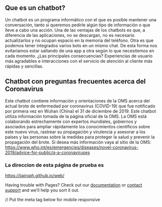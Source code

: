 ## Que es un chatbot?
Un chatbot es un programa informático con el que es posible mantener una conversación, tanto si queremos pedirle algún tipo de información o que lleve a cabo una acción. 
Una de las ventajas de los chatbots es que, a diferencia de las aplicaciones, no se descargan, no es necesario actualizarlos y no ocupan espacio en la memoria del teléfono. Otra es que podemos tener integrados varios bots en un mismo chat. De esta forma nos evitaríamos estar saltando de una app a otra según lo que necesitemos en cada momento. ¿Las principales consecuencias? Experiencias de usuario más agradables e interacciones con el servicio de atención al cliente más rápidas y sencillas.

## Chatbot con preguntas frecuentes acerca del Coronavirus
Este chatbot contiene información y orientaciones de la OMS acerca del actual brote de enfermedad por coronavirus (COVID-19) que fue notificado por primera vez en Wuhan (China) el 31 de diciembre de 2019. Este chatbot utiliza información tomada de la página oficial de la OMS.
La OMS está colaborando estrechamente con expertos mundiales, gobiernos y asociados para ampliar rápidamente los conocimientos científicos sobre este nuevo virus, rastrear su propagación y virulencia y asesorar a los países y las personas sobre la medidas para proteger la salud y prevenir la propagación del brote. Si desea más información vaya al sitio de la OMS: https://www.who.int/es/emergencies/diseases/novel-coronavirus-2019/advice-for-public/q-a-coronaviruses


### La direccion de esta página de prueba es
https://jjairoph.github.io/web/


Having trouble with Pages? Check out our [documentation](https://help.github.com/categories/github-pages-basics/) or [contact support](https://github.com/contact) and we’ll help you sort it out.

<script src="https://cdn.cai.tools.sap/webchat/webchat.js"
channelId="7d6f736b-24e5-483c-8741-9a669e78fe03"
token="67cffc6bd541ba59e17b3c6d9c5e5ce7"
id="cai-webchat"
></script>

// Put the meta tag below for mobile responsive
<meta name="viewport" content="width=device-width">

